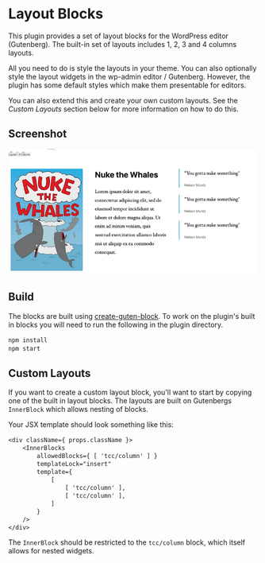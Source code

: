 
# Layout Blocks

This plugin provides a set of layout blocks for the WordPress editor (Gutenberg). The built-in set of layouts includes
1, 2, 3 and 4 columns layouts.

All you need to do is style the layouts in your theme. You can also optionally style the layout widgets in the wp-admin 
editor / Gutenberg. However, the plugin has some default styles which make them presentable for editors.

You can also extend this and create your own custom layouts. See the *Custom Layouts* section below for more information on how
to do this.

## Screenshot

![Screenshot](screenshot.png)

## Build

The blocks are built using [create-guten-block](https://github.com/ahmadawais/create-guten-block). 
To work on the plugin's built in blocks you will need to run the following in the plugin directory.

```bash
npm install
npm start
```

## Custom Layouts

If you want to create a custom layout block, you'll want to start by copying one of the built in layout blocks. The layouts are built
on Gutenbergs `InnerBlock` which allows nesting of blocks.

Your JSX template should look something like this:

```es6
<div className={ props.className }>
	<InnerBlocks
		allowedBlocks={ [ 'tcc/column' ] }
		templateLock="insert"
		template={
			[
				[ 'tcc/column' ],
				[ 'tcc/column' ],
			]
		}
	/>
</div>
```

The `InnerBlock` should be restricted to the `tcc/column` block, which itself allows for nested widgets.
